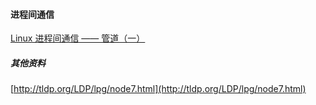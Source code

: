 #### 进程间通信
[Linux 进程间通信 —— 管道（一）](https://github.com/AngryHacker/ocean/blob/master/Interprocess-communication/%20Half-duplex%20UNIX%20Pipes.md)

##### 其他资料
[http://tldp.org/LDP/lpg/node7.html](http://tldp.org/LDP/lpg/node7.html)
